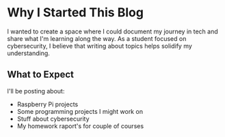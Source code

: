 # Why I Started This Blog

I wanted to create a space where I could document my journey in tech and share what I'm learning along the way. As a student focused on cybersecurity, I believe that writing about topics helps solidify my understanding.

## What to Expect

I'll be posting about:

- Raspberry Pi projects
- Some programming projects I might work on
- Stuff about cybersecurity
- My homework raport's for couple of courses
